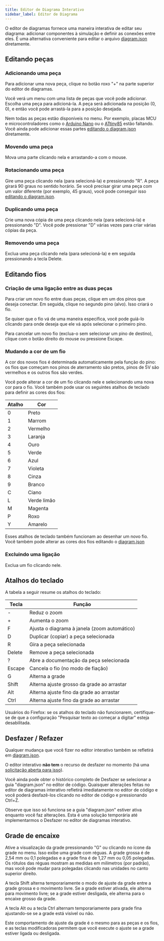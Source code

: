```yaml
---
title: Editor de Diagrama Interativo
sidebar_label: Editor de Diagrama
---
```


O editor de diagramas fornece uma maneira interativa de editar seu diagrama: adicionar componentes à simulação e definir as conexões entre eles. É uma alternativa conveniente para editar o arquivo [diagram.json](../diagram-format) diretamente.

## Editando peças

### Adicionando uma peça

Para adicionar uma nova peça, clique no botão roxo "+" na parte superior do editor de diagramas.

Você verá um menu com uma lista de peças que você pode adicionar. Escolha uma peça para adicioná-la. A peça será adicionada na posição (0, 0), e então você pode arrastá-la para a posição desejada.

Nem todas as peças estão disponíveis no menu. Por exemplo, placas MCU e microcontroladores como o [Arduino Nano](../parts/wokwi-arduino-nano) ou o [ATtiny85](../parts/wokwi-attiny85) estão faltando. Você ainda pode adicionar essas partes [editando o diagram.json](../diagram-format#parts) diretamente.

### Movendo uma peça

Mova uma parte clicando nela e arrastando-a com o mouse.

### Rotacionando uma peça

Gire uma peça clicando nela (para selecioná-la) e pressionando "R". A peça girará 90 graus no sentido horário. Se você precisar girar uma peça
com um valor diferente (por exemplo, 45 graus), você pode conseguir isso [editando o diagram.json](../diagram-format#parts).

### Duplicando uma peça

Crie uma nova cópia de uma peça clicando nela (para selecioná-la) e pressionando "D". Você pode pressionar "D" várias vezes para criar várias cópias da peça.

### Removendo uma peça

Exclua uma peça clicando nela (para selecioná-la) e em seguida pressionando a tecla Delete.

## Editando fios

### Criação de uma ligação entre as duas peças

Para criar um novo fio entre duas peças, clique em um dos pinos que deseja conectar. Em seguida, clique no segundo pino (alvo). Isso criará o fio.

Se quiser que o fio vá de uma maneira específica, você pode guiá-lo clicando para onde deseja que ele vá após selecionar o primeiro pino.

Para cancelar um novo fio (exclua-o sem selecionar um pino de destino), clique com o botão direito do mouse ou pressione Escape.

### Mudando a cor de um fio

A cor dos novos fios é determinada automaticamente pela função do pino: os fios que começam nos pinos de aterramento são pretos, pinos de 5V são vermelhos e os outros fios são verdes.

Você pode alterar a cor de um fio clicando nele e selecionando uma nova cor para o fio. Você também pode usar os seguintes atalhos de teclado para definir as cores dos fios:

| Atalho | Cor         |
| ------ | ----------- |
| 0      | Preto       |
| 1      | Marrom      |
| 2      | Vermelho    |
| 3      | Laranja     |
| 4      | Ouro        |
| 5      | Verde       |
| 6      | Azul        |
| 7      | Violeta     |
| 8      | Cinza       |
| 9      | Branco      |
| C      | Ciano       |
| L      | Verde limão |
| M      | Magenta     |
| P      | Roxo        |
| Y      | Amarelo     |

Esses atalhos de teclado também funcionam ao desenhar um novo fio. Você também pode alterar as cores dos fios editando o [diagram.json](../diagram-format#connections)

### Excluindo uma ligação

Exclua um fio clicando nele.

## Atalhos do teclado

A tabela a seguir resume os atalhos do teclado:

| Tecla  | Função                                       |
| ------ | -------------------------------------------- |
| -      | Reduz o zoom                                 |
| +      | Aumenta o zoom                               |
| F      | Ajusta o diagrama à janela (zoom automático) |
| D      | Duplicar (copiar) a peça selecionada         |
| R      | Gira a peça selecionada                      |
| Delete | Remove a peça selecionada                    |
| ?      | Abre a documentação da peça selecionada      |
| Escape | Cancela o fio (no modo de fiação)            |
| G      | Alterna a grade                              |
| Shift  | Alterna ajuste grosso da grade ao arrastar   |
| Alt    | Alterna ajuste fino da grade ao arrastar     |
| Ctrl   | Alterna ajuste fino da grade ao arrastar     |

Usuários do Firefox: se os atalhos do teclado não funcionarem, certifique-se de que a configuração "Pesquisar texto ao começar a digitar" esteja desabilitada.

## Desfazer / Refazer

Qualquer mudança que você fizer no editor interativo também se refletirá em [diagram.json](../diagram-format).

O editor interativo **não tem** o recurso de desfazer no momento (há uma [solicitação aberta para isso](https://github.com/wokwi/wokwi-features/issues/77)).

Você ainda pode obter o histórico completo de Desfazer se selecionar a guia "diagram.json" no editor de código. Quaisquer alterações feitas no editor de diagramas interativo
refletirá imediatamente no editor de código e você poderá desfazê-los clicando no editor de código e pressionando Ctrl+Z.

Observe que isso só funciona se a guia "diagram.json" estiver ativa enquanto você faz alterações. Esta é uma solução temporária até implementarmos o Desfazer no editor de diagramas interativo.

## Grade de encaixe

Ative a visualização da grade pressionando "G" ou clicando no ícone da grade no menu. Isso exibe uma grade com réguas. A grade grossa é de 2,54 mm ou 0,1 polegadas e a grade fina é de 1,27 mm ou 0,05 polegadas. Os rótulos das réguas mostram as medidas em milímetros (por padrão), mas você pode mudar para polegadas clicando nas unidades no canto superior direito.

A tecla Shift alterna temporariamente o modo de ajuste da grade entre a grade grossa e o movimento livre. Se a grade estiver ativada, ele alterna para movimento livre; se a grade estiver desligada, ele alterna para o encaixe grosso da grade.

A tecla Alt ou a tecla Ctrl alternam temporariamente para grade fina ajustando-se se a grade está visível ou não.

Este comportamento de ajuste da grade é o mesmo para as peças e os fios, e as teclas modificadoras permitem que você execute o ajuste se a grade estiver ligada ou desligada.
